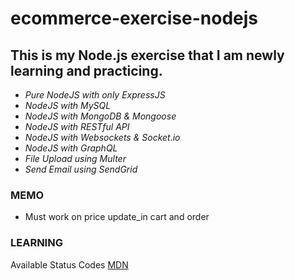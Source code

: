 # ecommerce-exercise-nodejs

## This is my Node.js exercise that I am newly learning and practicing. 
- _Pure NodeJS with only ExpressJS_
- _NodeJS with MySQL_
- _NodeJS with MongoDB & Mongoose_
- _NodeJS with RESTful API_
- _NodeJS with Websockets & Socket.io_
- _NodeJS with GraphQL_
- _File Upload using Multer_
- _Send Email using SendGrid_

### MEMO

- Must work on price update_in cart and order

### LEARNING

Available Status Codes [MDN](https://developer.mozilla.org/en-US/docs/Web/HTTP/Status)
